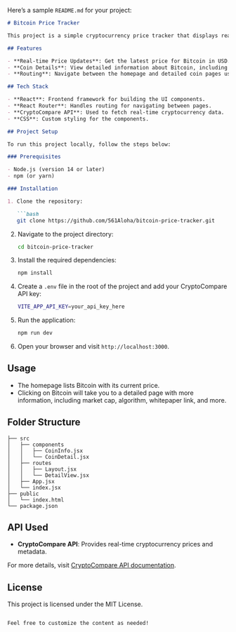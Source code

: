 Here’s a sample `README.md` for your project:

```markdown
# Bitcoin Price Tracker

This project is a simple cryptocurrency price tracker that displays real-time information for Bitcoin. It fetches data from the CryptoCompare API and displays various details about Bitcoin, including its price, market cap, launch date, and more. This application was built using React and React Router.

## Features

- **Real-time Price Updates**: Get the latest price for Bitcoin in USD.
- **Coin Details**: View detailed information about Bitcoin, including the launch date, algorithm, whitepaper, and more.
- **Routing**: Navigate between the homepage and detailed coin pages using React Router.

## Tech Stack

- **React**: Frontend framework for building the UI components.
- **React Router**: Handles routing for navigating between pages.
- **CryptoCompare API**: Used to fetch real-time cryptocurrency data.
- **CSS**: Custom styling for the components.

## Project Setup

To run this project locally, follow the steps below:

### Prerequisites

- Node.js (version 14 or later)
- npm (or yarn)

### Installation

1. Clone the repository:

   ```bash
   git clone https://github.com/561Aloha/bitcoin-price-tracker.git
   ```

2. Navigate to the project directory:

   ```bash
   cd bitcoin-price-tracker
   ```

3. Install the required dependencies:

   ```bash
   npm install
   ```

4. Create a `.env` file in the root of the project and add your CryptoCompare API key:

   ```bash
   VITE_APP_API_KEY=your_api_key_here
   ```

5. Run the application:

   ```bash
   npm run dev
   ```

6. Open your browser and visit `http://localhost:3000`.

## Usage

- The homepage lists Bitcoin with its current price.
- Clicking on Bitcoin will take you to a detailed page with more information, including market cap, algorithm, whitepaper link, and more.

## Folder Structure

```
├── src
│   ├── components
│   │   ├── CoinInfo.jsx
│   │   └── CoinDetail.jsx
│   ├── routes
│   │   ├── Layout.jsx
│   │   └── DetailView.jsx
│   ├── App.jsx
│   └── index.jsx
├── public
│   └── index.html
└── package.json
```

## API Used

- **CryptoCompare API**: Provides real-time cryptocurrency prices and metadata.

For more details, visit [CryptoCompare API documentation](https://min-api.cryptocompare.com/).

## License

This project is licensed under the MIT License.
```

Feel free to customize the content as needed!
